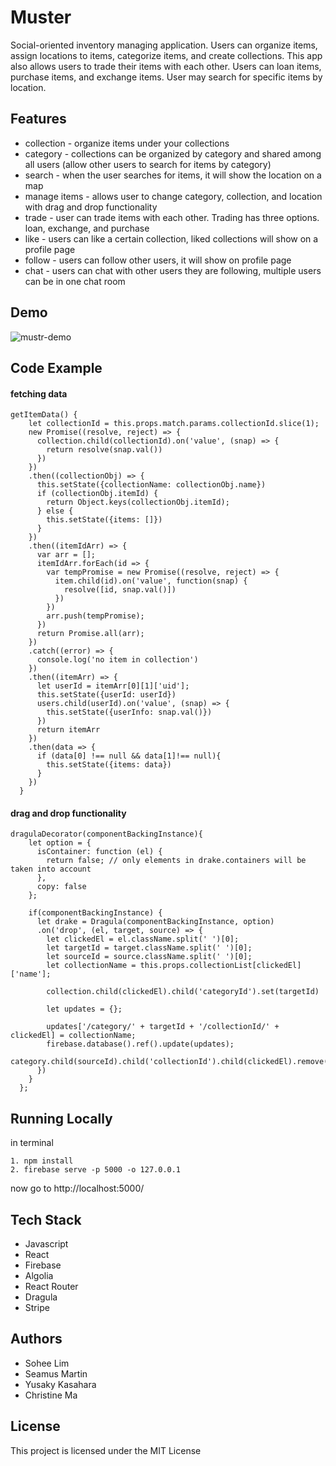 # Muster
Social-oriented inventory managing application.
Users can organize items, assign locations to items, categorize items, and create collections.
This app also allows users to trade their items with each other. Users can loan items, purchase items, and exchange items.
User may search for specific items by location.

## Features
* collection - organize items under your collections
* category - collections can be organized by category and shared among all users (allow other users to search for items by category)
* search - when the user searches for items, it will show the location on a map
* manage items - allows user to change category, collection, and location with drag and drop functionality
* trade - user can trade items with each other. Trading has three options. loan, exchange, and purchase
* like - users can like a certain collection, liked collections will show on a profile page
* follow - users can follow other users, it will show on profile page
* chat - users can chat with other users they are following, multiple users can be in one chat room

## Demo
![mustr-demo](https://user-images.githubusercontent.com/30321742/36117161-a4a49832-1006-11e8-9609-26a8f5fa601f.gif)

## Code Example

#### fetching data

```JS
getItemData() {
    let collectionId = this.props.match.params.collectionId.slice(1);
    new Promise((resolve, reject) => {
      collection.child(collectionId).on('value', (snap) => {
        return resolve(snap.val())
      })
    })
    .then((collectionObj) => {
      this.setState({collectionName: collectionObj.name})
      if (collectionObj.itemId) {
        return Object.keys(collectionObj.itemId);
      } else {
        this.setState({items: []})
      }
    })
    .then((itemIdArr) => {
      var arr = [];
      itemIdArr.forEach(id => {
        var tempPromise = new Promise((resolve, reject) => {
          item.child(id).on('value', function(snap) {
            resolve([id, snap.val()])
          })
        })
        arr.push(tempPromise);
      })
      return Promise.all(arr);
    })
    .catch((error) => {
      console.log('no item in collection')
    })
    .then((itemArr) => {
      let userId = itemArr[0][1]['uid'];
      this.setState({userId: userId})
      users.child(userId).on('value', (snap) => {
        this.setState({userInfo: snap.val()})
      })
      return itemArr
    })
    .then(data => {
      if (data[0] !== null && data[1]!== null){
        this.setState({items: data})
      }
    })
  }
```

#### drag and drop functionality

```JS
dragulaDecorator(componentBackingInstance){
    let option = {
      isContainer: function (el) {
        return false; // only elements in drake.containers will be taken into account 
      },
      copy: false
    };

    if(componentBackingInstance) {
      let drake = Dragula(componentBackingInstance, option)
      .on('drop', (el, target, source) => {
        let clickedEl = el.className.split(' ')[0];
        let targetId = target.className.split(' ')[0];
        let sourceId = source.className.split(' ')[0];
        let collectionName = this.props.collectionList[clickedEl]['name'];
        
        collection.child(clickedEl).child('categoryId').set(targetId)
        
        let updates = {};
        
        updates['/category/' + targetId + '/collectionId/' + clickedEl] = collectionName;
        firebase.database().ref().update(updates);
        category.child(sourceId).child('collectionId').child(clickedEl).remove()
      })
    }
  };
```

## Running Locally
in terminal
```
1. npm install
2. firebase serve -p 5000 -o 127.0.0.1
```
now go to http://localhost:5000/

## Tech Stack
* Javascript
* React
* Firebase
* Algolia
* React Router
* Dragula
* Stripe

## Authors
* Sohee Lim
* Seamus Martin
* Yusaky Kasahara
* Christine Ma

## License
This project is licensed under the MIT License
